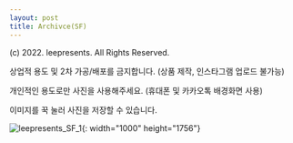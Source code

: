 ```yaml
---
layout: post
title: Archivce(SF)
---
```


(c) 2022. leepresents. All Rights Reserved.

상업적 용도 및 2차 가공/배포를 금지합니다. (상품 제작, 인스타그램 업로드 불가능)

개인적인 용도로만 사진을 사용해주세요. (휴대폰 및 카카오톡 배경화면 사용)


이미지를 꾹 눌러 사진을 저장할 수 있습니다.

![leepresents_SF_1](https://user-images.githubusercontent.com/99234975/153117653-702ce024-a88d-47b0-b7a6-574e3845a22c.jpg){: width="1000" height="1756"}
